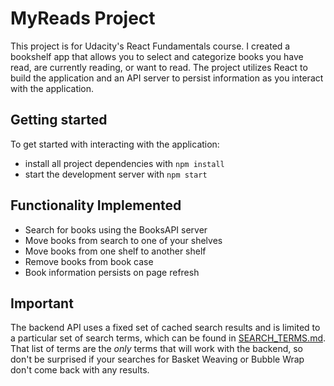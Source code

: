# MyReads Project

This project is for Udacity's React Fundamentals course. I created a bookshelf app that allows you to select and categorize books you have read, are currently reading, or want to read. The project utilizes React to build the application and an API server to persist information as you interact with the application.


## Getting started

To get started with interacting with the application:
* install all project dependencies with `npm install`
* start the development server with `npm start`


## Functionality Implemented

* Search for books using the BooksAPI server
* Move books from search to one of your shelves
* Move books from one shelf to another shelf
* Remove books from book case
* Book information persists on page refresh


## Important

The backend API uses a fixed set of cached search results and is limited to a particular set of search terms, which can be found in [SEARCH_TERMS.md](SEARCH_TERMS.md). That list of terms are the _only_ terms that will work with the backend, so don't be surprised if your searches for Basket Weaving or Bubble Wrap don't come back with any results.
